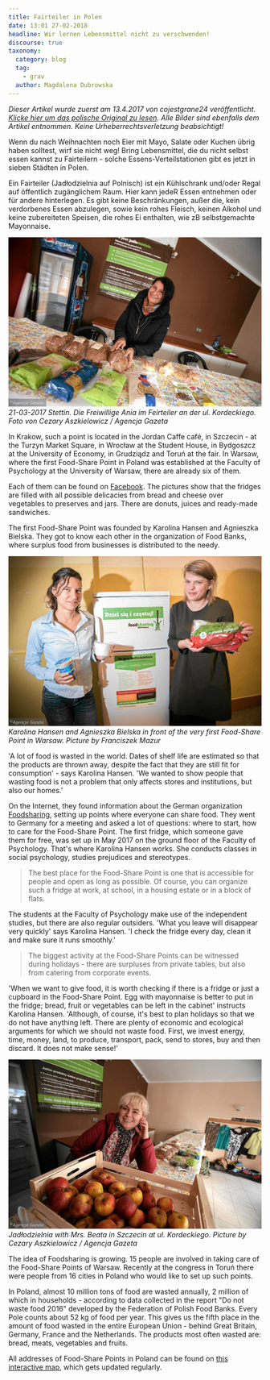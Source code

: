 ```yaml
---
title: Fairteiler in Polen
date: 13:01 27-02-2018
headline: Wir lernen Lebensmittel nicht zu verschwenden!
discourse: true
taxonomy:
  category: blog
  tag:
    - grav
  author: Magdalena Dubrowska
---
```

*Dieser Artikel wurde zuerst am 13.4.2017 von cojestgrane24 veröffentlicht. [Klicke hier um das polische Original zu lesen](http://cojestgrane24.wyborcza.pl/cjg24/1,13,21634177,147811,Jadlodzielnie-w-Polsce--Uczymy-sie-nie-wyrzucac-je.html). Alle Bilder sind ebenfalls dem Artikel entnommen. Keine Urheberrechtsverletzung beabsichtigt!*

Wenn du nach Weihnachten noch Eier mit Mayo, Salate oder Kuchen übrig haben solltest, wirf sie nicht weg! Bring Lebensmittel, die du nicht selbst essen kannst zu Fairteilern - solche Essens-Verteilstationen gibt es jetzt in sieben Städten in Polen.

Ein Fairteiler (Jadłodzielnia auf Polnisch) ist ein Kühlschrank und/oder Regal auf öffentlich zugänglichem Raum. Hier kann jedeR Essen entnehmen oder für andere hinterlegen. Es gibt keine Beschränkungen, außer die, kein verdorbenes Essen abzulegen, sowie kein rohes Fleisch, keinen Alkohol und keine zubereiteten Speisen, die rohes Ei enthalten, wie zB selbstgemachte Mayonnaise.

![](poland1.jpg) *21-03-2017 Stettin. Die Freiwillige Ania im Feirteiler an der ul. Kordeckiego. Foto von Cezary Aszkielowicz / Agencja Gazeta*

In Krakow, such a point is located in the Jordan Caffe café, in Szczecin - at the Turzyn Market Square, in Wrocław at the Student House, in Bydgoszcz at the University of Economy, in Grudziądz and Toruń at the fair. In Warsaw, where the first Food-Share Point in Poland was established at the Faculty of Psychology at the University of Warsaw, there are already six of them.

Each of them can be found on [Facebook](https://www.facebook.com/FoodsharingPolska/). The pictures show that the fridges are filled with all possible delicacies from bread and cheese over vegetables to preserves and jars. There are donuts, juices and ready-made sandwiches.

The first Food-Share Point was founded by Karolina Hansen and Agnieszka Bielska. They got to know each other in the organization of Food Banks, where surplus food from businesses is distributed to the needy.

![](poland2.jpg) *Karolina Hansen and Agnieszka Bielska in front of the very first Food-Share Point in Warsaw. Picture by Franciszek Mazur*

'A lot of food is wasted in the world. Dates of shelf life are estimated so that the products are thrown away, despite the fact that they are still fit for consumption' - says Karolina Hansen. 'We wanted to show people that wasting food is not a problem that only affects stores and institutions, but also our homes.'

On the Internet, they found information about the German organization [Foodsharing](https://foodsharing.de), setting up points where everyone can share food. They went to Germany for a meeting and asked a lot of questions: where to start, how to care for the Food-Share Point. The first fridge, which someone gave them for free, was set up in May 2017 on the ground floor of the Faculty of Psychology. That's where Karolina Hansen works. She conducts classes in social psychology, studies prejudices and stereotypes.

> The best place for the Food-Share Point is one that is accessible for people and open as long as possible. Of course, you can organize such a fridge at work, at school, in a housing estate or in a block of flats.

The students at the Faculty of Psychology make use of the independent studies, but there are also regular outsiders. 'What you leave will disappear very quickly' says Karolina Hansen. 'I check the fridge every day, clean it and make sure it runs smoothly.'

> The biggest activity at the Food-Share Points can be witnessed during holidays - there are surpluses from private tables, but also from catering from corporate events.

'When we want to give food, it is worth checking if there is a fridge or just a cupboard in the Food-Share Point. Egg with mayonnaise is better to put in the fridge; bread, fruit or vegetables can be left in the cabinet' instructs Karolina Hansen. 'Although, of course, it's best to plan holidays so that we do not have anything left. There are plenty of economic and ecological arguments for which we should not waste food. First, we invest energy, time, money, land, to produce, transport, pack, send to stores, buy and then discard. It does not make sense!'

![](poland3.jpg) *Jadłodzielnia with Mrs. Beata in Szczecin at ul. Kordeckiego. Picture by Cezary Aszkielowicz / Agencja Gazeta*

The idea of Foodsharing is growing. 15 people are involved in taking care of the Food-Share Points of Warsaw. Recently at the congress in Toruń there were people from 16 cities in Poland who would like to set up such points.

In Poland, almost 10 million tons of food are wasted annually, 2 million of which in households - according to data collected in the report "Do not waste food 2016" developed by the Federation of Polish Food Banks. Every Pole counts about 52 kg of food per year. This gives us the fifth place in the amount of food wasted in the entire European Union - behind Great Britain, Germany, France and the Netherlands. The products most often wasted are: bread, meats, vegetables and fruits.

All addresses of Food-Share Points in Poland can be found on [this interactive map](https://www.google.com/maps/d/viewer?mid=1vpCSdHuflmBIw4WWV3VFCQ4L2sU&ll=51.81707170821971%2C17.788496699999996&z=6), which gets updated regularly.